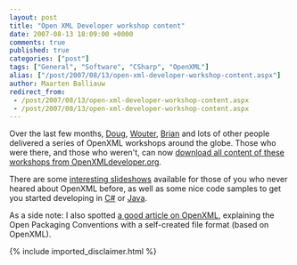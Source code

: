 ```yaml
---
layout: post
title: "Open XML Developer workshop content"
date: 2007-08-13 18:09:00 +0000
comments: true
published: true
categories: ["post"]
tags: ["General", "Software", "CSharp", "OpenXML"]
alias: ["/post/2007/08/13/open-xml-developer-workshop-content.aspx"]
author: Maarten Balliauw
redirect_from:
 - /post/2007/08/13/open-xml-developer-workshop-content.aspx
 - /post/2007/08/13/open-xml-developer-workshop-content.aspx
---
```

<p>Over the last few months, <a href="http://blogs.msdn.com/dmahugh/" target="_blank" mce_href="http://blogs.msdn.com/dmahugh/">Doug</a>, <a href="http://blogs.infosupport.com/wouterv/" target="_blank" mce_href="http://blogs.infosupport.com/wouterv/">Wouter</a>, <a href="http://blogs.msdn.com/brian_jones/" target="_blank" mce_href="http://blogs.msdn.com/brian_jones/">Brian</a> and lots of other people delivered a series of OpenXML workshops around the globe. Those who were there, and those who weren't, can now <a href="http://openxmldeveloper.org/articles/DeveloperWorkshopContent.aspx" target="_blank" mce_href="http://openxmldeveloper.org/articles/DeveloperWorkshopContent.aspx">download all content of these workshops from OpenXMLdeveloper.org</a>.</p><p>There are some <a href="http://openxmldeveloper.org/files/1922/download.aspx" target="_blank" mce_href="http://openxmldeveloper.org/files/1922/download.aspx">interesting slideshows</a> available for those of you who never heared about OpenXML before, as well as some nice code samples to get you started developing in <a href="http://openxmldeveloper.org/files/1934/download.aspx" target="_blank" mce_href="http://openxmldeveloper.org/files/1934/download.aspx">C#</a> or <a href="http://openxmldeveloper.org/files/1935/download.aspx" target="_blank" mce_href="http://openxmldeveloper.org/files/1935/download.aspx">Java</a>.</p><p>As a side note: I also spotted <a href="http://msdn.microsoft.com/msdnmag/issues/07/08/OPC/" target="_blank" mce_href="http://msdn.microsoft.com/msdnmag/issues/07/08/OPC/">a good article on OpenXML</a>, explaining the Open Packaging Conventions with a self-created file format (based on OpenXML).<br></p>
{% include imported_disclaimer.html %}
